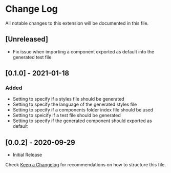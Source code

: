 # Change Log

All notable changes to this extension will be documented in this file.

## [Unreleased]

- Fix issue when importing a component exported as default into the generated test file

## [0.1.0] - 2021-01-18

### Added

- Setting to specify if a styles file should be generated
- Setting to specify the language of the generated styles file
- Setting to specify if a components folder index file should be used
- Setting to speicify if a test file should be generated
- Setting to specify if the generated component should exported as default

## [0.0.2] - 2020-09-29

- Initial Release

Check [Keep a Changelog](http://keepachangelog.com/) for recommendations on how to structure this file.

